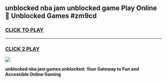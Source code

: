 
## unblocked nba jam unblocked game Play Online 👋 Unblocked Games #zm9cd
<h3>
<a href="https://premium.freeplayer.one?title=unblocked_nba_jam&ref=21F">CLICK TO PLAY</a></h3>
<hr>

<h3>
<a href="https://premium.freeplayer.one?title=unblocked_nba_jam&ref=21F">CLICK 2 PLAY</a>
  
</h3>

<a href="https://premium.freeplayer.one?title=unblocked_nba_jam&ref=21F/"><img src="https://clearcache.store/games.png"></a>


**unblocked nba jam games unblocked: Your Gateway to Fun and Accessible Online Gaming**
